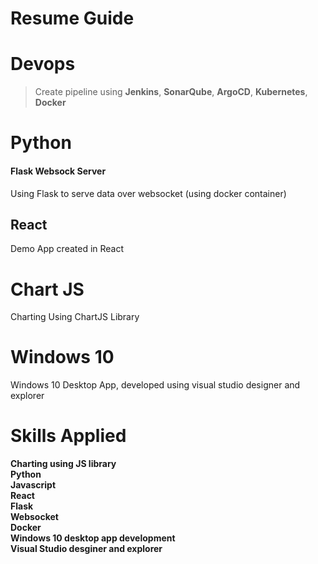 # Resume Guide


# Devops
>Create pipeline using **Jenkins**, **SonarQube**, **ArgoCD**, **Kubernetes**, **Docker** 

# Python

#### Flask Websock Server 

Using Flask to serve data over websocket (using docker container)

## React

Demo App created in React

# Chart JS

Charting Using ChartJS Library

# Windows 10

Windows 10 Desktop App, developed using visual studio designer and explorer

# Skills Applied

**Charting using JS library**  
**Python**  
**Javascript**  
**React**  
**Flask**  
**Websocket**  
**Docker**  
**Windows 10 desktop app development**  
**Visual Studio desginer and explorer**  
